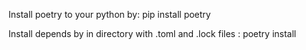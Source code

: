 Install poetry to your python by:
pip install poetry

Install depends by in directory with .toml and .lock files :
poetry install
